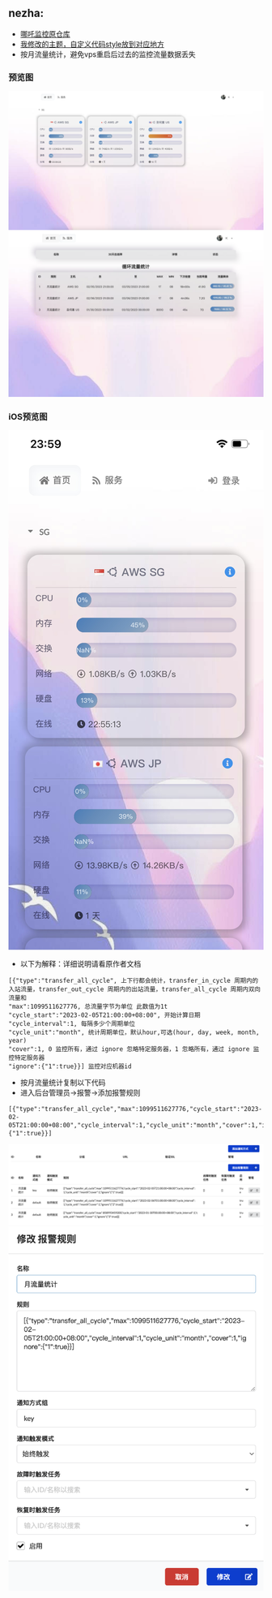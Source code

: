## nezha:

* [哪吒监控原仓库](https://github.com/naiba/nezha)
* [我修改的主题，自定义代码style放到对应地方](https://github.com/Keywos/rule/raw/main/conf/key.css)
* 按月流量统计，避免vps重启后过去的监控流量数据丢失
### 预览图
![](https://github.com/Keywos/rule/raw/main/tv/nzpc.png)
![](https://github.com/Keywos/rule/raw/main/tv/nzpc2.png)

### iOS预览图
![](https://github.com/Keywos/rule/raw/main/tv/nz.jpg)

* 以下为解释：详细说明请看原作者文档
```
[{"type":"transfer_all_cycle", 上下行都会统计，transfer_in_cycle 周期内的入站流量，transfer_out_cycle 周期内的出站流量，transfer_all_cycle 周期内双向流量和
"max":1099511627776, 总流量字节为单位 此数值为1t
"cycle_start":"2023-02-05T21:00:00+08:00", 开始计算日期
"cycle_interval":1, 每隔多少个周期单位
"cycle_unit":"month", 统计周期单位，默认hour,可选(hour, day, week, month, year)
"cover":1, 0 监控所有，通过 ignore 忽略特定服务器，1 忽略所有，通过 ignore 监控特定服务器
"ignore":{"1":true}}] 监控对应机器id
```

* 按月流量统计复制以下代码
* 进入后台管理员->报警->添加报警规则
```
[{"type":"transfer_all_cycle","max":1099511627776,"cycle_start":"2023-02-05T21:00:00+08:00","cycle_interval":1,"cycle_unit":"month","cover":1,"ignore":{"1":true}}]
```
![](https://github.com/Keywos/rule/raw/main/tv/nzjc.png)
![](https://github.com/Keywos/rule/raw/main/tv/nzjc2.png)
